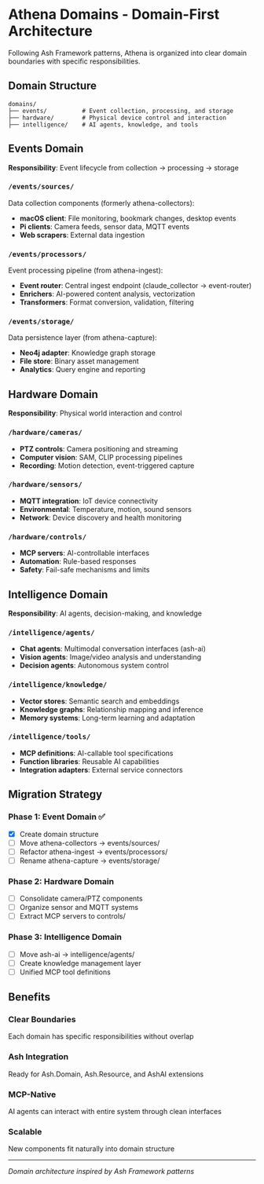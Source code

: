 # Athena Domains - Domain-First Architecture

Following Ash Framework patterns, Athena is organized into clear domain boundaries with specific responsibilities.

## Domain Structure

```
domains/
├── events/          # Event collection, processing, and storage
├── hardware/        # Physical device control and interaction  
├── intelligence/    # AI agents, knowledge, and tools
```

## Events Domain
**Responsibility**: Event lifecycle from collection → processing → storage

### `/events/sources/`
Data collection components (formerly athena-collectors):
- **macOS client**: File monitoring, bookmark changes, desktop events
- **Pi clients**: Camera feeds, sensor data, MQTT events
- **Web scrapers**: External data ingestion

### `/events/processors/` 
Event processing pipeline (from athena-ingest):
- **Event router**: Central ingest endpoint (claude_collector → event-router)
- **Enrichers**: AI-powered content analysis, vectorization
- **Transformers**: Format conversion, validation, filtering

### `/events/storage/`
Data persistence layer (from athena-capture):
- **Neo4j adapter**: Knowledge graph storage
- **File store**: Binary asset management
- **Analytics**: Query engine and reporting

## Hardware Domain  
**Responsibility**: Physical world interaction and control

### `/hardware/cameras/`
- **PTZ controls**: Camera positioning and streaming
- **Computer vision**: SAM, CLIP processing pipelines
- **Recording**: Motion detection, event-triggered capture

### `/hardware/sensors/`
- **MQTT integration**: IoT device connectivity
- **Environmental**: Temperature, motion, sound sensors
- **Network**: Device discovery and health monitoring

### `/hardware/controls/`
- **MCP servers**: AI-controllable interfaces
- **Automation**: Rule-based responses
- **Safety**: Fail-safe mechanisms and limits

## Intelligence Domain
**Responsibility**: AI agents, decision-making, and knowledge

### `/intelligence/agents/`
- **Chat agents**: Multimodal conversation interfaces (ash-ai)
- **Vision agents**: Image/video analysis and understanding
- **Decision agents**: Autonomous system control

### `/intelligence/knowledge/`
- **Vector stores**: Semantic search and embeddings
- **Knowledge graphs**: Relationship mapping and inference
- **Memory systems**: Long-term learning and adaptation

### `/intelligence/tools/`
- **MCP definitions**: AI-callable tool specifications
- **Function libraries**: Reusable AI capabilities
- **Integration adapters**: External service connectors

## Migration Strategy

### Phase 1: Event Domain ✅
- [x] Create domain structure
- [ ] Move athena-collectors → events/sources/
- [ ] Refactor athena-ingest → events/processors/
- [ ] Rename athena-capture → events/storage/

### Phase 2: Hardware Domain  
- [ ] Consolidate camera/PTZ components
- [ ] Organize sensor and MQTT systems
- [ ] Extract MCP servers to controls/

### Phase 3: Intelligence Domain
- [ ] Move ash-ai → intelligence/agents/
- [ ] Create knowledge management layer
- [ ] Unified MCP tool definitions

## Benefits

### Clear Boundaries
Each domain has specific responsibilities without overlap

### Ash Integration  
Ready for Ash.Domain, Ash.Resource, and AshAI extensions

### MCP-Native
AI agents can interact with entire system through clean interfaces

### Scalable
New components fit naturally into domain structure

---
*Domain architecture inspired by Ash Framework patterns*